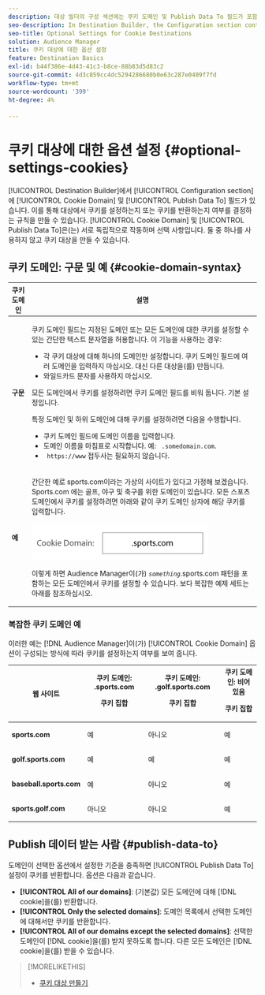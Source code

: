 ```yaml
---
description: 대상 빌더의 구성 섹션에는 쿠키 도메인 및 Publish Data To 필드가 포함되어 있습니다. 이를 통해 대상에서 쿠키를 설정하는지 또는 쿠키를 반환하는지 여부를 결정하는 규칙을 만들 수 있습니다. 쿠키 도메인 과 Publish 데이터 는 서로 독립적으로 작동하며 선택 사항입니다. 둘 중 하나를 사용하지 않고 쿠키 대상을 만들 수 있습니다.
seo-description: In Destination Builder, the Configuration section contains the Cookie Domain and Publish Data To fields. These let you create rules to determine if a destination sets a cookie or returns a cookie. Cookie Domain and Publish Data To work independently of each other and are optional. You can create a cookie destination without using either of them.
seo-title: Optional Settings for Cookie Destinations
solution: Audience Manager
title: 쿠키 대상에 대한 옵션 설정
feature: Destination Basics
exl-id: b44f386e-4d43-41c3-b8ce-88b83d5d83c2
source-git-commit: 4d3c859cc4dc5294286680b0e63c287e0409f7fd
workflow-type: tm+mt
source-wordcount: '399'
ht-degree: 4%

---
```


# 쿠키 대상에 대한 옵션 설정 {#optional-settings-cookies}

[!UICONTROL Destination Builder]에서 [!UICONTROL Configuration section]에 [!UICONTROL Cookie Domain] 및 [!UICONTROL Publish Data To] 필드가 있습니다. 이를 통해 대상에서 쿠키를 설정하는지 또는 쿠키를 반환하는지 여부를 결정하는 규칙을 만들 수 있습니다. [!UICONTROL Cookie Domain] 및 [!UICONTROL Publish Data To]은(는) 서로 독립적으로 작동하며 선택 사항입니다. 둘 중 하나를 사용하지 않고 쿠키 대상을 만들 수 있습니다.

## 쿠키 도메인: 구문 및 예 {#cookie-domain-syntax}

<!-- cookie-destination-options.xml -->

<table id="table_4F4F7562AFEE49F8917AAE5712B5CCE4"> 
 <thead> 
  <tr> 
   <th colname="col1" class="entry"> 쿠키 도메인 </th> 
   <th colname="col2" class="entry"> 설명 </th> 
  </tr>
 </thead>
 <tbody> 
  <tr> 
   <td colname="col1"> <p><b>구문</b> </p> </td> 
   <td colname="col2"> <p><span class="wintitle"> 쿠키 도메인</span> 필드는 지정된 도메인 또는 모든 도메인에 대한 쿠키를 설정할 수 있는 간단한 텍스트 문자열을 허용합니다. 이 기능을 사용하는 경우: </p> <p> 
     <ul id="ul_473CB59F2C0C4B358201BE5C8B27D73D"> 
      <li id="li_4E7F4691C1B54415963F7D5AA1558C9A">각 쿠키 대상에 대해 하나의 도메인만 설정합니다. <span class="wintitle"> 쿠키 도메인</span> 필드에 여러 도메인을 입력하지 마십시오. 대신 다른 <span class="wintitle"> 대상</span>을(를) 만듭니다. </li> 
      <li id="li_AEBF5C5F3C264C5EA4A2A6063C3F377D">와일드카드 문자를 사용하지 마십시오. </li> 
     </ul> </p> <p> 모든 도메인에서 쿠키를 설정하려면 <span class="wintitle"> 쿠키 도메인</span> 필드를 비워 둡니다. 기본 설정입니다. </p> <p>특정 도메인 및 하위 도메인에 대해 쿠키를 설정하려면 다음을 수행합니다. </p> <p> 
     <ul id="ul_F25BC0D8C40641A2A5CA338E5C258435"> 
      <li id="li_E236D8DEE4F24F9BBA36074F7049C12C"><span class="wintitle"> 쿠키 도메인</span> 필드에 도메인 이름을 입력합니다. </li> 
      <li id="li_0471C198EE344DE5963A3C2F70B9E78B">도메인 이름을 마침표로 시작합니다. 예: <code> .somedomain.com</code>. </li> 
      <li id="li_73D06F2BEF45487280C2245E1F6B8ED0"><code> https://www</code> 접두사는 필요하지 않습니다. </li> 
     </ul> </p> </td> 
  </tr> 
  <tr> 
   <td colname="col1"> <p><b>예</b> </p> </td> 
   <td colname="col2"> <p>간단한 예로 sports.com이라는 가상의 사이트가 있다고 가정해 보겠습니다. Sports.com 에는 골프, 야구 및 축구를 위한 도메인이 있습니다. 모든 스포츠 도메인에서 쿠키를 설정하려면 아래와 같이 <span class="wintitle"> 쿠키 도메인</span> 상자에 해당 쿠키를 입력합니다. </p> <p> <img src="assets/sports-domain.png" id="image_8883477BB3B543648C97A441AD34C6DE" /> </p> <p>이렇게 하면 <span class="keyword"> Audience Manager</span>이(가) <code><i>something</i></code>.sports.com 패턴을 포함하는 모든 도메인에서 쿠키를 설정할 수 있습니다. 보다 복잡한 예제 세트는 아래를 참조하십시오. </p> </td> 
  </tr> 
 </tbody> 
</table>

### 복잡한 쿠키 도메인 예

이러한 예는 [!DNL Audience Manager]이(가) [!UICONTROL Cookie Domain] 옵션이 구성되는 방식에 따라 쿠키를 설정하는지 여부를 보여 줍니다.

<table id="table_3A7B9479CDA6493FA8104D8D9841E914"> 
 <thead> 
  <tr> 
   <th colname="col1" class="entry"> 웹 사이트 </th> 
   <th colname="col2" class="entry">쿠키 도메인: .sports.com <p>쿠키 집합 </p> </th> 
   <th colname="col3" class="entry">쿠키 도메인: .golf.sports.com <p>쿠키 집합 </p> </th> 
   <th colname="col4" class="entry">쿠키 도메인: 비어 있음 <p>쿠키 집합 </p> </th> 
  </tr> 
 </thead>
 <tbody> 
  <tr> 
   <td colname="col1"> <p> <b>sports.com</b> </p> </td> 
   <td colname="col2"> 예 </td> 
   <td colname="col3"> 아니오 </td> 
   <td colname="col4"> 예 </td> 
  </tr> 
  <tr> 
   <td colname="col1"> <p> <b>golf.sports.com</b> </p> </td> 
   <td colname="col2"> 예 </td> 
   <td colname="col3"> 예 </td> 
   <td colname="col4"> 예 </td> 
  </tr> 
  <tr> 
   <td colname="col1"> <p> <b>baseball.sports.com</b> </p> </td> 
   <td colname="col2"> 예 </td> 
   <td colname="col3"> 아니오 </td> 
   <td colname="col4"> 예 </td> 
  </tr> 
  <tr> 
   <td colname="col1"> <p> <b>sports.golf.com</b> </p> </td> 
   <td colname="col2"> 아니오 </td> 
   <td colname="col3"> 아니오 </td> 
   <td colname="col4"> 예 </td> 
  </tr> 
 </tbody> 
</table>

## Publish 데이터 받는 사람 {#publish-data-to}

도메인이 선택한 옵션에서 설정한 기준을 충족하면 [!UICONTROL Publish Data To] 설정이 쿠키를 반환합니다. 옵션은 다음과 같습니다.

* **[!UICONTROL All of our domains]**: (기본값) 모든 도메인에 대해 [!DNL cookie]을(를) 반환합니다.
* **[!UICONTROL Only the selected domains]**: 도메인 목록에서 선택한 도메인에 대해서만 쿠키를 반환합니다.
* **[!UICONTROL All of our domains except the selected domains]**: 선택한 도메인이 [!DNL cookie]을(를) 받지 못하도록 합니다. 다른 모든 도메인은 [!DNL cookie]을(를) 받을 수 있습니다.

>[!MORELIKETHIS]
>
>* [쿠키 대상 만들기](../../features/destinations/create-cookie-destination.md)
